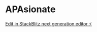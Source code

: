 # APAsionate

[Edit in StackBlitz next generation editor ⚡️](https://stackblitz.com/~/github.com/Anthonyzok521/APAsionate)